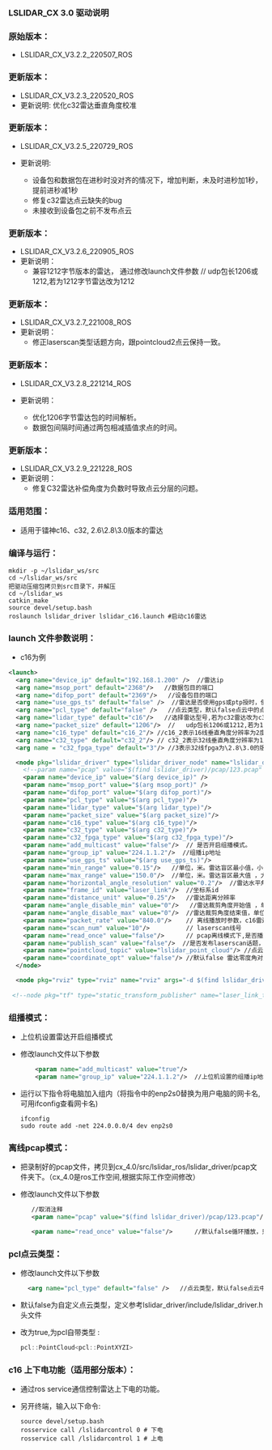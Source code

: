 ### LSLIDAR_CX 3.0 驱动说明



### 原始版本：

* LSLIDAR_CX_V3.2.2_220507_ROS



### 更新版本：

- LSLIDAR_CX_V3.2.3_220520_ROS
- 更新说明: 优化c32雷达垂直角度校准



### 更新版本：

- LSLIDAR_CX_V3.2.5_220729_ROS
- 更新说明:

  - 设备包和数据包在进秒时没对齐的情况下，增加判断，未及时进秒加1秒，提前进秒减1秒
  - 修复c32雷达点云缺失的bug
  - 未接收到设备包之前不发布点云      




### 更新版本：

- LSLIDAR_CX_V3.2.6_220905_ROS
- 更新说明：
  - 兼容1212字节版本的雷达， 通过修改launch文件参数 <arg name="packet_size" default="1206"/>  //   udp包长1206或1212,若为1212字节雷达改为1212



### 更新版本：

- LSLIDAR_CX_V3.2.7_221008_ROS
- 更新说明：
  - 修正laserscan类型话题方向，跟pointcloud2点云保持一致。

### 更新版本：

- LSLIDAR_CX_V3.2.8_221214_ROS

- 更新说明：
  - 优化1206字节雷达包的时间解析。
  - 数据包间隔时间通过两包相减插值求点的时间。
  
  

### 更新版本：

- LSLIDAR_CX_V3.2.9_221228_ROS
- 更新说明：
  - 修复C32雷达补偿角度为负数时导致点云分层的问题。





### 适用范围：

* 适用于镭神c16、c32, 2.6\2.8\3.0版本的雷达

### 编译与运行：

~~~shell
mkdir -p ~/lslidar_ws/src
cd ~/lslidar_ws/src
把驱动压缩包拷贝到src目录下，并解压
cd ~/lslidar_ws
catkin_make
source devel/setup.bash
roslaunch lslidar_driver lslidar_c16.launch #启动c16雷达
~~~



### launch 文件参数说明：

- c16为例

~~~xml
<launch>
  <arg name="device_ip" default="192.168.1.200" />  //雷达ip
  <arg name="msop_port" default="2368"/>   //数据包目的端口
  <arg name="difop_port" default="2369"/>   //设备包目的端口
  <arg name="use_gps_ts" default="false" />  //雷达是否使用gps或ptp授时，使用改为true
  <arg name="pcl_type" default="false" />   //点云类型，默认false点云中的点为xyzirt字段。改为true，点云中的点为xyzi字段。
  <arg name="lidar_type" default="c16"/>   //选择雷达型号,若为c32雷达改为c32
  <arg name="packet_size" default="1206"/>  //   udp包长1206或1212,若为1212字节雷达改为1212
  <arg name="c16_type" default="c16_2"/> //c16_2表示16线垂直角度分辨率为2度的雷达，c16_1表示16线垂直角度分辨率为1.33度的雷达
  <arg name="c32_type" default="c32_2"/> // c32_2表示32线垂直角度分辨率为1度的雷达，c32_1表示32线垂直角度分辨率为0.33度的雷达
  <arg name = "c32_fpga_type" default="3"/> //3表示32线fpga为\2.8\3.0的版本的雷达，2表示32线fpga为2.6的版本的雷达

  <node pkg="lslidar_driver" type="lslidar_driver_node" name="lslidar_driver_node" output="screen">
    <!--param name="pcap" value="$(find lslidar_driver)/pcap/123.pcap" /--> //取消注释（删除!-- --），启用离线pcap模式
    <param name="device_ip" value="$(arg device_ip)" />
    <param name="msop_port" value="$(arg msop_port)" />
    <param name="difop_port" value="$(arg difop_port)"/>
    <param name="pcl_type" value="$(arg pcl_type)"/>
    <param name="lidar_type" value="$(arg lidar_type)"/>
    <param name="packet_size" value="$(arg packet_size)"/>
    <param name="c16_type" value="$(arg c16_type)"/>
    <param name="c32_type" value="$(arg c32_type)"/>
    <param name="c32_fpga_type" value="$(arg c32_fpga_type)"/>
    <param name="add_multicast" value="false"/>  // 是否开启组播模式。
    <param name="group_ip" value="224.1.1.2"/>  //组播ip地址
    <param name="use_gps_ts" value="$(arg use_gps_ts)"/> 
    <param name="min_range" value="0.15"/>   //单位，米。雷达盲区最小值，小于此值的点被过滤
    <param name="max_range" value="150.0"/>  //单位，米。雷达盲区最大值 ，大于此值的点被过滤
    <param name="horizontal_angle_resolution" value="0.2"/>  //雷达水平角度分辨率
    <param name="frame_id" value="laser_link"/>  //坐标系id
    <param name="distance_unit" value="0.25"/>   //雷达距离分辨率
    <param name="angle_disable_min" value="0"/>   //雷达裁剪角度开始值 ，单位0.01°
    <param name="angle_disable_max" value="0"/>  //雷达裁剪角度结束值，单位0.01°
    <param name="packet_rate" value="840.0"/>    // 离线播放时参数，c16雷达为840.0（双回波1680.0），c32雷达1700.0（双回波3400.0）
    <param name="scan_num" value="10"/>          // laserscan线号
    <param name="read_once" value="false"/>      // pcap离线模式下,是否播放一次
    <param name="publish_scan" value="false"/>  //是否发布laserscan话题，发布改为true
    <param name="pointcloud_topic" value="lslidar_point_cloud"/> //点云话题名称，可修改
    <param name="coordinate_opt" value="false"/> //默认false 雷达零度角对应点云y轴,true雷达零度角对应点云x轴
  </node>

  <node pkg="rviz" type="rviz" name="rviz" args="-d $(find lslidar_driver)/rviz_cfg/lslidar.rviz"/>  // 运行驱动，同时打开rviz
 
 <!--node pkg="tf" type="static_transform_publisher" name="laser_link_to_world" args="0 0 1 0 0 0 world laser_link 100" /-->  //取消注释（删除!-- --）,静态坐标系转换 


~~~

### 组播模式：

- 上位机设置雷达开启组播模式

- 修改launch文件以下参数

  ~~~xml
      <param name="add_multicast" value="true"/> 
      <param name="group_ip" value="224.1.1.2"/>  //上位机设置的组播ip地址
  ~~~

- 运行以下指令将电脑加入组内（将指令中的enp2s0替换为用户电脑的网卡名,可用ifconfig查看网卡名)

  ~~~shell
  ifconfig
  sudo route add -net 224.0.0.0/4 dev enp2s0
  ~~~





### 离线pcap模式：

- 把录制好的pcap文件，拷贝到cx_4.0/src/lslidar_ros/lslidar_driver/pcap文件夹下。（cx_4.0是ros工作空间,根据实际工作空间修改）

- 修改launch文件以下参数

  ~~~xml
     //取消注释
     <param name="pcap" value="$(find lslidar_driver)/pcap/123.pcap"/>  // 123.pcap改为拷贝的pcap文件名
  
     <param name="read_once" value="false"/>      //默认false循环播放，只播放一次改为true
  ~~~



###  pcl点云类型：

- 修改launch文件以下参数

  ~~~xml
    <arg name="pcl_type" default="false" />   //点云类型，默认false点云中的点为xyzirt字段。改为true，点云中的点为xyzi字段。
  ~~~

  

- 默认false为自定义点云类型，定义参考lslidar_driver/include/lslidar_driver.h头文件

- 改为true,为pcl自带类型 :

  ~~~c++
  pcl::PointCloud<pcl::PointXYZI>
  ~~~

  

### c16 上下电功能（适用部分版本）：

- 通过ros service通信控制雷达上下电的功能。

- 另开终端，输入以下命令:   

  ~~~shell
  source devel/setup.bash  
  rosservice call /lslidarcontrol 0 # 下电
  rosservice call /lslidarcontrol 1 # 上电
  
  ~~~

  

